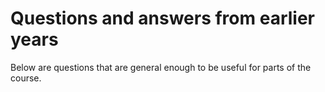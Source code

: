 # Questions and answers from earlier years
Below are questions that are general enough to be useful for parts of the course.


